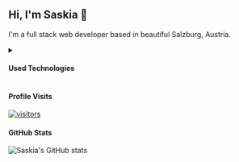 ## Hi, I'm Saskia 👋

I'm a full stack web developer based in beautiful Salzburg, Austria.

<details>
<summary>
    <h4>Used Technologies</h4>
</summary>
  <h4>Languages</h4>
    <img src="https://img.shields.io/badge/-PHP-8892BF?style=for-the-badge&labelColor=black&logo=php&logoColor=8892BF" alt="PHP Badge"/>
    <img src="https://img.shields.io/badge/-JavaScript-F7DF1E?style=for-the-badge&labelColor=black&logo=javascript&logoColor=F7DF1E" alt="JavaScript Badge" />
  
  <h4>Frameworks</h4>
    <img src="https://img.shields.io/badge/-React-61DBFB?style=for-the-badge&labelColor=black&logo=react&logoColor=61DBFB" alt="React Badge" />
</details>

#### Profile Visits
[![visitors](https://visitor-badge.glitch.me/badge?page_id=saskiaschild.saskiaschild)](#)

#### GitHub Stats
![Saskia's GitHub stats](https://github-readme-stats.vercel.app/api?username=saskiaschild&show_icons=true&theme=radical)
